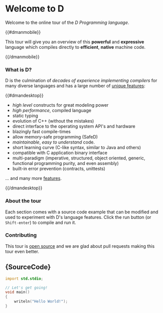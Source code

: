 # Welcome to D

Welcome to the online tour of the *D Programming language*.

{{#dmanmobile}}

This tour will give you an overview of this __powerful__ and __expressive__
language which compiles directly to __efficient__, __native__ machine code.

{{/dmanmobile}}

### What is D?

D is the culmination of _decades of experience implementing compilers_
for many diverse languages and has a large number of
[unique features](http://dlang.org/overview.html):

{{#dmandesktop}}

- _high level_ constructs for great modeling power
- _high performance_, compiled language
- static typing
- evolution of C++ (without the mistakes)
- direct interface to the operating system API's and hardware
- blazingly fast compile-times
- allow memory-safe programming (SafeD)
- _maintainable_, _easy to understand_ code.
- short learning curve (C-like syntax, similar to Java and others)
- compatible with C application binary interface
- multi-paradigm (imperative, structured, object oriented, generic, functional programming purity, and even assembly)
- built-in error prevention (contracts, unittests)

... and many more [features](http://dlang.org/overview.html).

{{/dmandesktop}}

### About the tour

Each section comes with a source code example that can be modified and used
to experiment with D's language features.
Click the run button (or `Shift-enter`) to compile and run it.

### Contributing

This tour is [open source](https://github.com/stonemaster/dlang-tour/tree/master/public/content/en)
and we are glad about pull requests making this tour even better.

## {SourceCode}

```d
import std.stdio;

// Let's get going!
void main()
{
    writeln("Hello World!");
}
```
